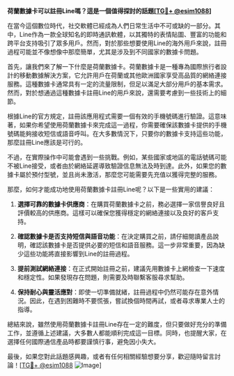 **荷蘭數據卡可以註冊Line嗎？這是一個值得探討的話題[[TG💪+ @esim1088](https://t.me/s/esim1088)]**

在當今這個數位時代，社交軟體已經成為人們日常生活中不可或缺的一部分。其中，Line作為一款全球知名的即時通訊軟體，以其獨特的表情貼圖、豐富的功能和跨平台支持吸引了眾多用戶。然而，對於那些想要使用Line的海外用戶來說，註冊過程可能並不像想像中那麼簡單，尤其是涉及到不同國家的數據卡問題。

首先，讓我們來了解一下什麼是荷蘭數據卡。荷蘭數據卡是一種專為國際旅行者設計的移動數據解決方案，它允許用戶在荷蘭或其他歐洲國家享受高品質的網絡連接服務。這種數據卡通常具有一定的流量限制，但足以滿足大部分用戶的基本需求。然而，對於想通過這種數據卡註冊Line的用戶來說，還需要考慮到一些技術上的細節。

根據Line的官方規定，註冊該應用程式需要一個有效的手機號碼進行驗證。這意味著，如果你希望使用荷蘭數據卡來完成這一過程，你需要確保該數據卡提供的手機號碼能夠接收短信或語音呼叫。在大多數情況下，只要你的數據卡支持這些功能，那麼註冊Line應該是可行的。

不過，在實際操作中可能會遇到一些挑戰。例如，某些國家或地區的電話號碼可能不被Line接受，或者由於網絡延遲導致驗證信息無法及時到達。此外，如果您的數據卡屬於預付型號，並且尚未激活，那麼您可能需要先充值以獲得完整的服務。

那麼，如何才能成功地使用荷蘭數據卡註冊Line呢？以下是一些實用的建議：

1. **選擇可靠的數據卡供應商**：在購買荷蘭數據卡之前，務必選擇一家信譽良好且評價較高的供應商。這樣可以確保您獲得穩定的網絡連接以及良好的客戶支持。

2. **確認數據卡是否支持短信與語音功能**：在決定購買之前，請仔細閱讀產品說明，確認該數據卡是否提供必要的短信和語音服務。這一步非常重要，因為缺少這些功能將直接影響到Line的註冊過程。

3. **提前測試網絡連接**：在正式開始註冊之前，建議先用數據卡上網檢查一下速度和穩定性。如果發現存在問題，則需要及時聯繫客服尋求幫助。

4. **保持耐心與靈活應對**：即使一切準備就緒，註冊過程中仍然可能存在意外情況。因此，在遇到困難時不要慌張，嘗試換個時間再試，或者尋求專業人士的指導。

總結來說，雖然使用荷蘭數據卡註冊Line存在一定的難度，但只要做好充分的準備工作，並遵循上述建議，大多數人都能順利完成這一目標。同時，也提醒大家，在選擇任何國際通信產品時都要謹慎行事，避免因小失大。

最後，如果您對此話題感興趣，或者有任何相關經驗想要分享，歡迎隨時留言討論！[[TG💪+ @esim1088](https://t.me/s/esim1088) ![Image](https://i.postimg.cc/4NQfJmqS/Snipaste-2025-05-13-00-14-12.png)]